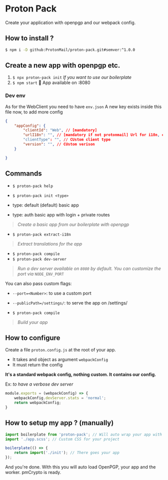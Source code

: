# Proton Pack

Create your application with openpgp and our webpack config.

## How to install ?

```sh
$ npm i -D github:ProtonMail/proton-pack.git#semver:^1.0.0
``` 

## Create a new app with openpgp etc.

1. `$ npx proton-pack init` _If you want to use our boilerplate_
2. `$ npm start` :popcorn: App available on :8080

### Dev env

As for the WebClient you need to have `env.json`
A new key exists inside this file now, to add more config
```json
{
    "appConfig": {
        "clientId": "Web", // [mandatory]
        "urlI18n": "", // [mandatory if not protonmail] Url for i18n, ex: settings for protonmail-settings
        "clientType": "", // CUstom client type
        "version": "", // CUstom verison 
    }

}
```
## Commands

- `$ proton-pack help`

- `$ proton-pack init <type>`
- type: default (default) basic app
- type: auth basic app with login + private routes

> _Create a basic app from our boilerplate with openpgp_

- `$ proton-pack extract-i18n`

> _Extract translations for the app_

- `$ proton-pack compile`
- `$ proton-pack dev-server`

> _Run a dev server available on `8080` by default. You can customize the port via_ `NODE_ENV_PORT`

You can also pass custom flags:
- `--port=<Number>`: to use a custom port
- `--publicPath=/settings/`: to serve the app on /settings/

- `$ proton-pack compile`

> _Build your app_

## How to configure

Create a file `proton.config.js` at the root of your app.

- It takes and object as argument `webpackConfig`
- It must return the config

**It's a standard webpack config, nothing custom. It contains our config.**

Ex: _to have a verbose dev server_
```js
module.exports = (webpackConfig) => {
    webpackConfig.devServer.stats = 'normal';
    return webpackConfig;
}
```

## How to setup my app ? (manually)

```js
import boilerplate from 'proton-pack'; // Will auto wrap your app with openpgp etc.
import './app.scss'; // Custom CSS for your project

boilerplate(() => {
    return import('./init'); // There goes your app
});
```
And you're done. With this you will auto load OpenPGP, your app and the worker. pmCrypto is ready.
